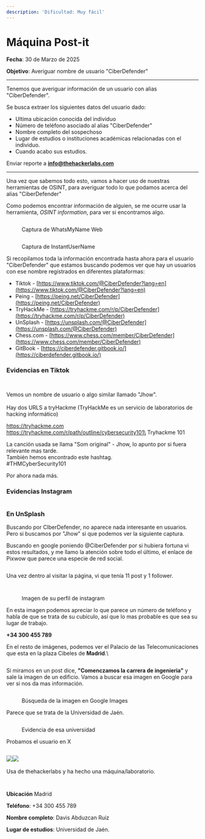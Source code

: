```yaml
---
description: 'Dificultad: Muy fácil'
---
```


# Máquina Post-it

**Fecha**: 30 de Marzo de 2025

**Objetivo**: Averiguar nombre de usuario "CiberDefender"

***

Tenemos que averiguar información de un usuario con alias "CiberDefender".

Se busca extraer los siguientes datos del usuario dado:

* Ultima ubicación conocida del individuo
* Número de teléfono asociado al alias "CiberDefender"
* Nombre completo del sospechoso
* Lugar de estudios o instituciones académicas relacionadas con el individuo.
* Cuando acabo sus estudios.

Enviar reporte a **info@thehackerlabs.com**

***

Una vez que sabemos todo esto, vamos a hacer uso de nuestras herramientas de OSINT, para averiguar todo lo que podamos acerca del alias "CiberDefender"

Como podemos encontrar información de alguien, se me ocurre usar la herramienta, _OSINT information_, para ver si encontramos algo.

<figure><img src="../.gitbook/assets/image (9).png" alt=""><figcaption><p>Captura de WhatsMyName Web</p></figcaption></figure>

<figure><img src="../.gitbook/assets/image (10).png" alt=""><figcaption><p>Captura de InstantUserName</p></figcaption></figure>



Si recopilamos toda la información encontrada hasta ahora para el usuario "CiberDefender" que estamos buscando podemos ver que hay un usuarios con ese nombre registrados en diferentes plataformas:

* Tiktok - [https://www.tiktok.com/@CiberDefender?lang=en](https://www.tiktok.com/@CiberDefender?lang=en)
* Peing - [https://peing.net/CiberDefender](https://peing.net/CiberDefender)
* TryHackMe - [https://tryhackme.com/r/p/CiberDefender](https://tryhackme.com/r/p/CiberDefender)
* UnSplash - [https://unsplash.com/@CiberDefender](https://unsplash.com/@CiberDefender)
* Chess.com - [https://www.chess.com/member/CiberDefender](https://www.chess.com/member/CiberDefender)
* GitBook - [https://ciberdefender.gitbook.io/](https://ciberdefender.gitbook.io/)



### **Evidencias en Tiktok**

<figure><img src="../.gitbook/assets/image (11).png" alt=""><figcaption></figcaption></figure>

<figure><img src="../.gitbook/assets/image (12).png" alt=""><figcaption></figcaption></figure>

Vemos un nombre de usuario o algo similar llamado "Jhow".\
\
Hay dos URLS a tryHackme (TryHackMe es un servicio de laboratorios de hacking informático)

https://tryhackme.com \
https://tryhackme.com/r/path/outline/cybersecurity101\
Tryhackme 101

La canción usada se llama "Som original" - Jhow, lo apunto por si fuera relevante mas tarde.\
También hemos encontrado este hashtag.\
\#THMCyberSecurity101

Por ahora nada más.



### **Evidencias Instagram**

<figure><img src="../.gitbook/assets/image (20).png" alt=""><figcaption></figcaption></figure>

### **En UnSplash**

Buscando por CIberDefender, no aparece nada interesante en usuarios. Pero si buscamos por "Jhow" si que podemos ver la siguiente captura.

Buscando en google poniendo @CiberDefender por si hubiera fortuna vi estos resultados, y me llamo la atención sobre todo el último, el enlace de Pixwow que parece una especie de red social.

<figure><img src="../.gitbook/assets/image (19).png" alt=""><figcaption></figcaption></figure>

Una vez dentro al visitar la página, vi que tenía 11 post y 1 follower.

<figure><img src="../.gitbook/assets/image (18).png" alt=""><figcaption></figcaption></figure>

<figure><img src="../.gitbook/assets/image (21).png" alt=""><figcaption><p>Imagen de su perfil de instagram</p></figcaption></figure>

En esta imagen podemos apreciar lo que parece un número de teléfono y habla de que se trata de su cubículo, así que lo mas probable es que sea su lugar de trabajo.

**+34 300 455 789**

En el resto de imágenes, podemos ver el Palacio de las Telecomunicaciones que esta en la plaza Cibeles de **Madrid**.\


<figure><img src="../.gitbook/assets/image (2) (1) (1) (1) (1).png" alt=""><figcaption></figcaption></figure>

Si miramos en un post dice, **"Comenczamos la carrera de ingenieria"** y sale la imagen de un edificio. Vamos a buscar esa imagen en Google para ver si nos da mas información.

<figure><img src="../.gitbook/assets/image (6).png" alt=""><figcaption><p>Búsqueda de la imagen en Google Images</p></figcaption></figure>

Parece que se trata de la Universidad de Jaén.

<figure><img src="../.gitbook/assets/image (1) (1) (1) (1) (1) (1).png" alt=""><figcaption><p>Evidencia de esa universidad</p></figcaption></figure>



Probamos el usuario en X

<figure><img src="../.gitbook/assets/image (3) (1) (1) (1).png" alt=""><figcaption></figcaption></figure>

![](<../.gitbook/assets/image (4) (1) (1).png>)![](<../.gitbook/assets/image (5) (1) (1).png>)\
\
Usa de thehackerlabs y ha hecho una máquina/laboratorio.

<figure><img src="../.gitbook/assets/image (6) (1).png" alt=""><figcaption></figcaption></figure>

<figure><img src="../.gitbook/assets/image (7).png" alt=""><figcaption></figcaption></figure>

**Ubicación** Madrid

**Teléfono**: +34 300 455 789

**Nombre completo**: Davis Abduzcan Ruiz

**Lugar de estudios**: Universidad de Jaén.

